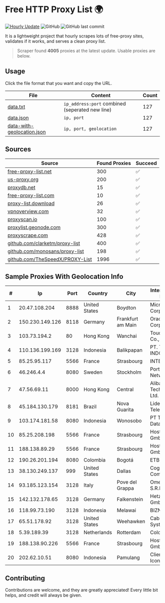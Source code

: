 
# Free HTTP Proxy List 🌍

[![Hourly Update](https://github.com/mertguvencli/http-proxy-list/actions/workflows/main.yml/badge.svg?branch=main)](https://github.com/mertguvencli/http-proxy-list/actions/workflows/main.yml)
![GitHub](https://img.shields.io/github/license/mertguvencli/http-proxy-list)
![GitHub last commit](https://img.shields.io/github/last-commit/mertguvencli/http-proxy-list)

It is a lightweight project that hourly scrapes lots of free-proxy sites, validates if it works, and serves a clean proxy list.


> Scraper found **4005** proxies at the latest update. Usable proxies are below.

## Usage

Click the file format that you want and copy the URL.


|File|Content|Count|
|----|-------|-----|
|[data.txt](https://raw.githubusercontent.com/mertguvencli/http-proxy-list/main/proxy-list/data.txt)|`ip_address:port` combined (seperated new line)|127|
|[data.json](https://raw.githubusercontent.com/mertguvencli/http-proxy-list/main/proxy-list/data.json)|`ip, port`|127|
|[data-with-geolocation.json](https://raw.githubusercontent.com/mertguvencli/http-proxy-list/main/proxy-list/data-with-geolocation.json)|`ip, port, geolocation`|127|

## Sources

|Source|Found Proxies|Succeed|
|------|-------------|-------|
|[free-proxy-list.net](https://free-proxy-list.net)|300|✅|
|[us-proxy.org](https://www.us-proxy.org)|200|✅|
|[proxydb.net](http://proxydb.net)|15|✅|
|[free-proxy-list.com](https://free-proxy-list.com/?page=&port=&type%5B%5D=http&type%5B%5D=https&up_time=0&search=Search)|10|✅|
|[proxy-list.download](https://www.proxy-list.download/HTTP)|26|✅|
|[vpnoverview.com](https://vpnoverview.com/privacy/anonymous-browsing/free-proxy-servers)|32|✅|
|[proxyscan.io](https://www.proxyscan.io)|100|✅|
|[proxylist.geonode.com](https://proxylist.geonode.com/api/proxy-list?limit=300&page=1&sort_by=lastChecked&sort_type=desc&protocols=http,https)|300|✅|
|[proxyscrape.com](https://api.proxyscrape.com/v2/?request=displayproxies&protocol=http&timeout=10000&country=all&ssl=all&anonymity=all)|428|✅|
|[github.com/clarketm/proxy-list](https://raw.githubusercontent.com/clarketm/proxy-list/master/proxy-list-raw.txt)|400|✅|
|[github.com/monosans/proxy-list](https://raw.githubusercontent.com/monosans/proxy-list/main/proxies/http.txt)|198|✅|
|[github.com/TheSpeedX/PROXY-List](https://raw.githubusercontent.com/TheSpeedX/PROXY-List/master/http.txt)|1996|✅|


## Sample Proxies With Geolocation Info

|#|Ip|Port|Country|City|Internet Service Provider|
|-|--|----|-------|----|-------------------------|
|1|20.47.108.204|8888|United States|Boydton|Microsoft Corporation|
|2|150.230.149.126|8118|Germany|Frankfurt am Main|Oracle Corporation|
|3|103.73.194.2|80|Hong Kong|Wanchai|TouchPal HK Co., Limited|
|4|110.136.199.169|3128|Indonesia|Balikpapan|PT. TELKOM INDONESIA|
|5|85.25.95.117|5566|France|Strasbourg|INTERGENIA|
|6|46.246.4.4|8080|Sweden|Stockholm|Portlane Network|
|7|47.56.69.11|8000|Hong Kong|Central|Alibaba (US) Technology Co., Ltd.|
|8|45.184.130.179|8181|Brazil|Nova Guarita|Lidernet Telecom|
|9|103.174.181.58|8080|Indonesia|Wonosobo|PT Tunas Multi Data|
|10|85.25.208.198|5566|France|Strasbourg|Host Europe GmbH|
|11|188.138.89.29|5566|France|Strasbourg|Host Europe GmbH|
|12|190.26.201.194|8080|Colombia|Bogotá|ETB - Colombia|
|13|38.130.249.137|999|United States|Dallas|Cogent Communications|
|14|93.185.123.154|3128|Italy|Pove del Grappa|Omegacom S.R.L.S.|
|15|142.132.178.65|3128|Germany|Falkenstein|Hetzner Online GmbH|
|16|118.99.73.190|3128|Indonesia|Melawai|BIZNET|
|17|65.51.178.92|3128|United States|Weehawken|Cablevision Systems Corp.|
|18|5.39.189.39|3128|Netherlands|Rotterdam|ColoCenter b.v.|
|19|188.138.90.226|5566|France|Strasbourg|Host Europe GmbH|
|20|202.62.10.51|8080|Indonesia|Pamulang|Client Jakarta Iconpln|



## Contributing

Contributions are welcome, and they are greatly appreciated! Every
little bit helps, and credit will always be given.

